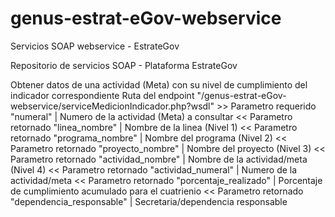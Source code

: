 # genus-estrat-eGov-webservice
Servicios SOAP webservice - EstrateGov 

Repositorio de servicios SOAP - Plataforma EstrateGov

Obtener datos de una actividad (Meta) con su nivel de cumplimiento del indicador correspondiente
Ruta del endpoint "/genus-estrat-eGov-webservice/serviceMedicionIndicador.php?wsdl"
    >> Parametro requerido "numeral" | Numero de la actividad (Meta) a consultar
    << Parametro retornado "linea_nombre" | Nombre de la linea (Nivel 1)
    << Parametro retornado "programa_nombre" | Nombre del programa (Nivel 2)
    << Parametro retornado "proyecto_nombre" | Nombre del proyecto (Nivel 3)
    << Parametro retornado "actividad_nombre" | Nombre de la actividad/meta (Nivel 4)
    << Parametro retornado "actividad_numeral" | Numero de la actividad/meta
    << Parametro retornado "porcentaje_realizado" | Porcentaje de cumplimiento acumulado para el cuatrienio
    << Parametro retornado "dependencia_responsable" | Secretaria/dependencia responsable
